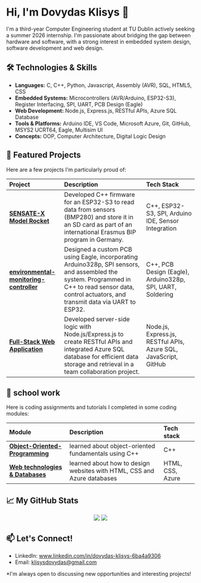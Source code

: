 # Hi, I'm Dovydas Klisys 👋

I'm a third-year Computer Engineering student at TU Dublin actively seeking a summer 2026 internship. I'm passionate about bridging the gap between hardware and software, with a strong interest in embedded system design, software development and web design.

## 🛠️ Technologies & Skills

*   **Languages:** C, C++, Python, Javascript, Assembly (AVR), SQL, HTML5, CSS
*   **Embedded Systems:** Microcontrollers (AVR/Arduino, ESP32-S3), Register Interfacing, SPI, UART, PCB Design (Eagle)
*   **Web Development:** Node.js, Express.js, RESTful APIs, Azure SQL Database
*   **Tools & Platforms:** Arduino IDE, VS Code, Microsoft Azure, Git, GitHub, MSYS2 UCRT64, Eagle, Multisim UI
*   **Concepts:** OOP, Computer Architecture, Digital Logic Design

## 📂 Featured Projects

Here are a few projects I'm particularly proud of:

| Project | Description | Tech Stack |
| :--- | :--- | :--- |
| **[SENSATE-X Model Rocket](link-to-repo)** | Developed C++ firmware for an ESP32-S3 to read data from sensors (BMP280) and store it in an SD card as part of an international Erasmus BIP program in Germany. | C++, ESP32-S3, SPI, Arduino IDE, Sensor Integration |
| **[environmental-monitoring-controller](https://github.com/DovydasKlisys232/environmental-monitoring-controller)** | Designed a custom PCB using Eagle, incorporating Arduino328p, SPI sensors, and assembled the system. Programmed in C++ to read sensor data, control actuators, and transmit data via UART to ESP32. | C++, PCB Design (Eagle), Arduino328p, SPI, UART, Soldering |
| **[Full-Stack Web Application](link-to-repo)** | Developed server-side logic with Node.js/Express.js to create RESTful APIs and integrated Azure SQL database for efficient data storage and retrieval in a team collaboration project. | Node.js, Express.js, RESTful APIs, Azure SQL, JavaScript, GitHub |

## 📖 school work

Here is coding assignments and tutorials I completed in some coding modules:

| Module | Description | Tech stack |
| :--- | :--- | :--- |
| **[Object-Oriented-Programming](link-to-repo)** | learned about object-oriented fundamentals using C++ | C++|
| **[Web technologies & Databases](link-to-repo)** | learned about how to design websites with HTML, CSS and Azure databases | HTML, CSS, Azure |

## 📈 My GitHub Stats

<p align="center">
  <img src="https://github-readme-stats.vercel.app/api?username=DovydasKlisys232&show_icons=true&theme=radical&hide_border=true" />
  <img src="https://github-readme-stats.vercel.app/api/top-langs/?username=DovydasKlisys232&layout=compact&theme=radical&hide_border=true" />
</p>

## 📫 Let's Connect!

*   LinkedIn: www.linkedin.com/in/dovydas-klisys-6ba4a9306
*   Email: klisysdovydas@gmail.com

*I'm always open to discussing new opportunities and interesting projects!
